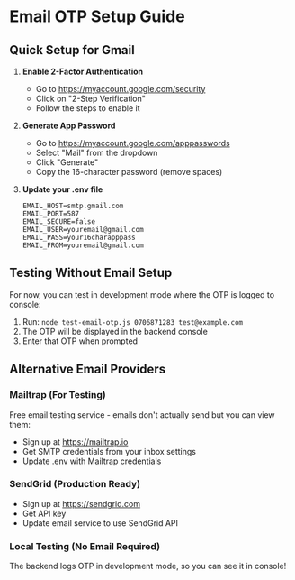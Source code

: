 # Email OTP Setup Guide

## Quick Setup for Gmail

1. **Enable 2-Factor Authentication**
   - Go to https://myaccount.google.com/security
   - Click on "2-Step Verification"
   - Follow the steps to enable it

2. **Generate App Password**
   - Go to https://myaccount.google.com/apppasswords
   - Select "Mail" from the dropdown
   - Click "Generate"
   - Copy the 16-character password (remove spaces)

3. **Update your .env file**
   ```env
   EMAIL_HOST=smtp.gmail.com
   EMAIL_PORT=587
   EMAIL_SECURE=false
   EMAIL_USER=youremail@gmail.com
   EMAIL_PASS=your16charapppass
   EMAIL_FROM=youremail@gmail.com
   ```

## Testing Without Email Setup

For now, you can test in development mode where the OTP is logged to console:

1. Run: `node test-email-otp.js 0706871283 test@example.com`
2. The OTP will be displayed in the backend console
3. Enter that OTP when prompted

## Alternative Email Providers

### Mailtrap (For Testing)
Free email testing service - emails don't actually send but you can view them:
- Sign up at https://mailtrap.io
- Get SMTP credentials from your inbox settings
- Update .env with Mailtrap credentials

### SendGrid (Production Ready)
- Sign up at https://sendgrid.com
- Get API key
- Update email service to use SendGrid API

### Local Testing (No Email Required)
The backend logs OTP in development mode, so you can see it in console!
